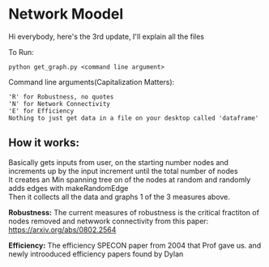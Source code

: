 # Network Moodel
Hi everybody, here's the 3rd update, I'll explain all the files

To Run: 
    
    python get_graph.py <command line argument>

Command line arguments(Capitalization Matters):
    
    'R' for Robustness, no quotes
    'N' for Network Connectivity
    'E' for Efficiency
    Nothing to just get data in a file on your desktop called 'dataframe'

## How it works:          
Basically gets inputs from user, on the starting number nodes and
increments up by the input increment until the total number of nodes        
It creates an Min spanning tree on of the nodes at random and randomly adds edges 
with makeRandomEdge     
Then it collects all the data and graphs 1 of the 3 measures above.


**Robustness:**
The current measures of robustness is the critical fractiton of nodes removed and 
netwwork connectivity from this paper: https://arxiv.org/abs/0802.2564


**Efficiency:**
The efficiency SPECON paper from 2004 that Prof gave us.
and newly introoduced efficiency papers found by Dylan
